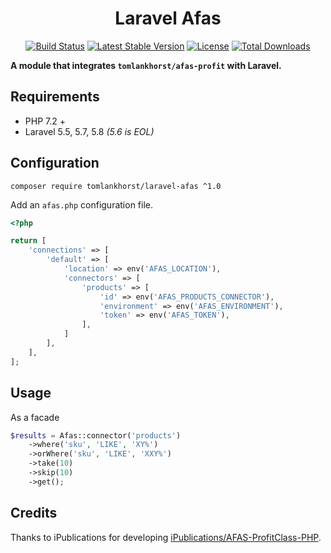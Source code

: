 <h1 align="center">Laravel Afas</h1>

<p align="center">
<a href="https://travis-ci.org/tomlankhorst/laravel-afas"><img src="https://travis-ci.org/tomlankhorst/laravel-afas.svg?branch=master" alt="Build Status"></a>
<a href="https://packagist.org/packages/tomlankhorst/laravel-afas"><img src="https://poser.pugx.org/tomlankhorst/laravel-afas/v/stable" alt="Latest Stable Version"></a>
<a href="https://packagist.org/packages/tomlankhorst/laravel-afas"><img src="https://poser.pugx.org/tomlankhorst/laravel-afas/license" alt="License"></a>
<a href="https://packagist.org/packages/tomlankhorst/laravel-afas"><img src="https://poser.pugx.org/tomlankhorst/laravel-afas/downloads" alt="Total Downloads"></a>
</p>

**A module that integrates `tomlankhorst/afas-profit` with Laravel.**

Requirements
----

- PHP 7.2 + 
- Laravel 5.5, 5.7, 5.8 _(5.6 is EOL)_

Configuration
----

    composer require tomlankhorst/laravel-afas ^1.0
    
Add an `afas.php` configuration file.

```php
<?php

return [
    'connections' => [
        'default' => [
            'location' => env('AFAS_LOCATION'),
            'connectors' => [
                'products' => [
                    'id' => env('AFAS_PRODUCTS_CONNECTOR'),
                    'environment' => env('AFAS_ENVIRONMENT'),
                    'token' => env('AFAS_TOKEN'),
                ],
            ]
        ],
    ],
];
```

Usage
---

As a facade

```php
$results = Afas::connector('products')
    ->where('sku', 'LIKE', 'XY%')
    ->orWhere('sku', 'LIKE', 'XXY%')
    ->take(10)
    ->skip(10)
    ->get();
```

Credits
---

Thanks to iPublications for developing [iPublications/AFAS-ProfitClass-PHP](https://github.com/iPublications/AFAS-ProfitClass-PHP).